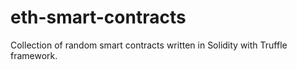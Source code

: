 # eth-smart-contracts
Collection of random smart contracts written in Solidity with Truffle framework.


